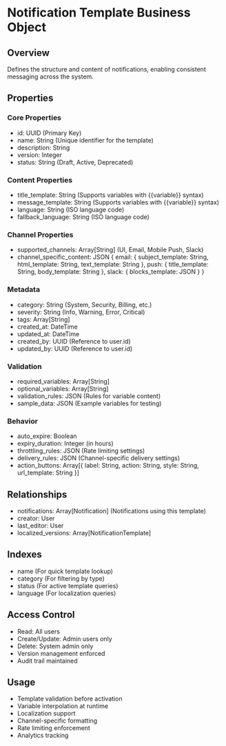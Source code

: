 # Notification Template Business Object

## Overview
Defines the structure and content of notifications, enabling consistent messaging across the system.

## Properties

### Core Properties
- id: UUID (Primary Key)
- name: String (Unique identifier for the template)
- description: String
- version: Integer
- status: String (Draft, Active, Deprecated)

### Content Properties
- title_template: String (Supports variables with {{variable}} syntax)
- message_template: String (Supports variables with {{variable}} syntax)
- language: String (ISO language code)
- fallback_language: String (ISO language code)

### Channel Properties
- supported_channels: Array[String] (UI, Email, Mobile Push, Slack)
- channel_specific_content: JSON {
    email: {
      subject_template: String,
      html_template: String,
      text_template: String
    },
    push: {
      title_template: String,
      body_template: String
    },
    slack: {
      blocks_template: JSON
    }
  }

### Metadata
- category: String (System, Security, Billing, etc.)
- severity: String (Info, Warning, Error, Critical)
- tags: Array[String]
- created_at: DateTime
- updated_at: DateTime
- created_by: UUID (Reference to user.id)
- updated_by: UUID (Reference to user.id)

### Validation
- required_variables: Array[String]
- optional_variables: Array[String]
- validation_rules: JSON (Rules for variable content)
- sample_data: JSON (Example variables for testing)

### Behavior
- auto_expire: Boolean
- expiry_duration: Integer (in hours)
- throttling_rules: JSON (Rate limiting settings)
- delivery_rules: JSON (Channel-specific delivery settings)
- action_buttons: Array[{
    label: String,
    action: String,
    style: String,
    url_template: String
  }]

## Relationships
- notifications: Array[Notification] (Notifications using this template)
- creator: User
- last_editor: User
- localized_versions: Array[NotificationTemplate]

## Indexes
- name (For quick template lookup)
- category (For filtering by type)
- status (For active template queries)
- language (For localization queries)

## Access Control
- Read: All users
- Create/Update: Admin users only
- Delete: System admin only
- Version management enforced
- Audit trail maintained

## Usage
- Template validation before activation
- Variable interpolation at runtime
- Localization support
- Channel-specific formatting
- Rate limiting enforcement
- Analytics tracking
